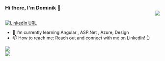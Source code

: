 ### Hi there, I'm Dominik 👋 <div align = 'right'>![](https://komarev.com/ghpvc/?username=domel2222&color=orange)</div>


[![LinkedIn URL](https://img.shields.io/static/v1?color=blue&label=linkedin&logo=linkedin&logoColor=white&style=for-the-badge&message=Connect)](https://pl.linkedin.com/in/dominik-wiklinski)


- 🌱 I’m currently learning Angular , ASP.Net , Azure, Design 
- 📫 How to reach me: Reach out and connect with me on LinkedIn! 👆

<a href="https://github.com/domel2222">
<img src="https://github-readme-stats.vercel.app/api?username=domel2222&theme=github_dark&count_private=true&show_icons=true&hide=stars" />
</a>
<br>
<a href="https://github.com/domel2222"> 
  <img src="https://github-readme-stats.vercel.app/api/top-langs/?username=domel2222&theme=github_dark&layout=compact" /> 
</a>
